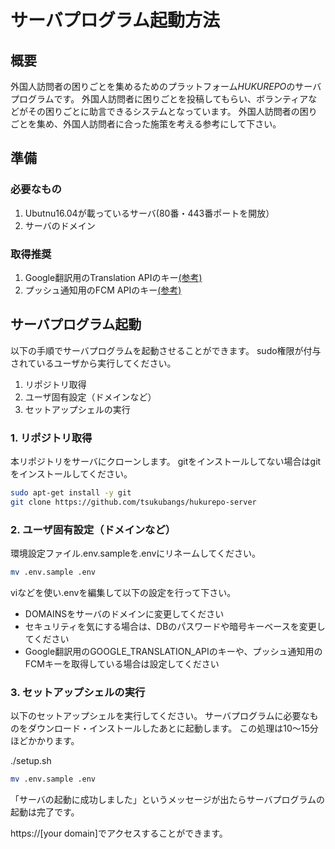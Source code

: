 # サーバプログラム起動方法
## 概要
外国人訪問者の困りごとを集めるためのプラットフォーム*HUKUREPO*のサーバプログラムです。
外国人訪問者に困りごとを投稿してもらい、ボランティアなどがその困りごとに助言できるシステムとなっています。
外国人訪問者の困りごとを集め、外国人訪問者に合った施策を考える参考にして下さい。


## 準備
### 必要なもの
1. Ubutnu16.04が載っているサーバ(80番・443番ポートを開放）
1. サーバのドメイン

### 取得推奨
1. Google翻訳用のTranslation APIのキー[(参考)](https://cloud.google.com/translate/)
1. プッシュ通知用のFCM APIのキー[(参考)](https://firebase.google.com/docs/cloud-messaging/?hl=ja)


## サーバプログラム起動
以下の手順でサーバプログラムを起動させることができます。
sudo権限が付与されているユーザから実行してください。

1. リポジトリ取得
1. ユーザ固有設定（ドメインなど）
1. セットアップシェルの実行

### 1. リポジトリ取得
本リポジトリをサーバにクローンします。
gitをインストールしてない場合はgitをインストールしてください。
```bash
sudo apt-get install -y git
git clone https://github.com/tsukubangs/hukurepo-server
```

### 2. ユーザ固有設定（ドメインなど）
環境設定ファイル.env.sampleを.envにリネームしてください。
```bash
mv .env.sample .env
```

viなどを使い.envを編集して以下の設定を行って下さい。
- DOMAINSをサーバのドメインに変更してください
- セキュリティを気にする場合は、DBのパスワードや暗号キーベースを変更してください
- Google翻訳用のGOOGLE_TRANSLATION_APIのキーや、プッシュ通知用のFCMキーを取得している場合は設定してください


### 3. セットアップシェルの実行
以下のセットアップシェルを実行してください。
サーバプログラムに必要なものをダウンロード・インストールしたあとに起動します。
この処理は10～15分ほどかかります。

./setup.sh
```bash
mv .env.sample .env
```

「サーバの起動に成功しました」というメッセージが出たらサーバプログラムの起動は完了です。

https://[your domain]でアクセスすることができます。
